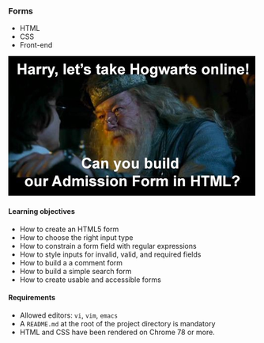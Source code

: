 ### Forms
* HTML
* CSS
* Front-end


![Alt text](image.png)

#### Learning objectives

* How to create an HTML5 form
* How to choose the right input type
* How to constrain a form field with regular expressions
* How to style inputs for invalid, valid, and required fields
* How to build a a comment form
* How to build a simple search form
* How to create usable and accessible forms

#### Requirements
* Allowed editors: `vi`, `vim`, `emacs`
* A `README.md` at the root of the project directory is mandatory
* HTML and CSS have been rendered on Chrome 78 or more.
